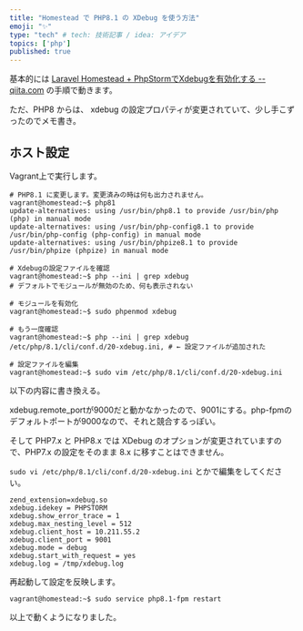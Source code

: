 ```yaml
---
title: "Homestead で PHP8.1 の XDebug を使う方法"
emoji: "✨"
type: "tech" # tech: 技術記事 / idea: アイデア
topics: ['php']
published: true
---
```


基本的には [Laravel Homestead + PhpStormでXdebugを有効化する -- qiita.com](https://qiita.com/_hiro_dev/items/07e87a7d95bdaea98ad4) の手順で動きます。

ただ、PHP8 からは、 xdebug の設定プロパティが変更されていて、少し手こずったのでメモ書き。

## ホスト設定

Vagrant上で実行します。

```
# PHP8.1 に変更します。変更済みの時は何も出力されません。
vagrant@homestead:~$ php81
update-alternatives: using /usr/bin/php8.1 to provide /usr/bin/php (php) in manual mode
update-alternatives: using /usr/bin/php-config8.1 to provide /usr/bin/php-config (php-config) in manual mode
update-alternatives: using /usr/bin/phpize8.1 to provide /usr/bin/phpize (phpize) in manual mode

# Xdebugの設定ファイルを確認
vagrant@homestead:~$ php --ini | grep xdebug
# デフォルトでモジュールが無効のため、何も表示されない

# モジュールを有効化
vagrant@homestead:~$ sudo phpenmod xdebug

# もう一度確認
vagrant@homestead:~$ php --ini | grep xdebug
/etc/php/8.1/cli/conf.d/20-xdebug.ini, # ← 設定ファイルが追加された

# 設定ファイルを編集
vagrant@homestead:~$ sudo vim /etc/php/8.1/cli/conf.d/20-xdebug.ini
```

以下の内容に書き換える。

xdebug.remote_portが9000だと動かなかったので、9001にする。php-fpmのデフォルトポートが9000なので、それと競合するっぽい。

そして PHP7.x と PHP8.x では XDebug のオプションが変更されていますので、PHP7.x の設定をそのまま 8.x に移すことはできません。


`sudo vi /etc/php/8.1/cli/conf.d/20-xdebug.ini` とかで編集をしてください。

```
zend_extension=xdebug.so
xdebug.idekey = PHPSTORM
xdebug.show_error_trace = 1
xdebug.max_nesting_level = 512
xdebug.client_host = 10.211.55.2
xdebug.client_port = 9001
xdebug.mode = debug
xdebug.start_with_request = yes
xdebug.log = /tmp/xdebug.log
```

再起動して設定を反映します。

```
vagrant@homestead:~$ sudo service php8.1-fpm restart
```

以上で動くようになりました。


